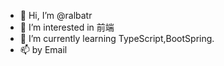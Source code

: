 - 👋 Hi, I’m @ralbatr
- 👀 I’m interested in 前端
- 🌱 I’m currently learning TypeScript,BootSpring.
- 📫 by Email
